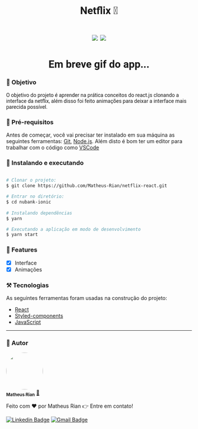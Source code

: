<h1 style="font-family: roboto;" align='center'>Netflix 🚀</h1>

<h1 style="font-family: roboto;" align='center'>
  <img src='https://img.shields.io/static/v1?label=status&message=Concluído&color=2E8B57&style=for-the-badge&logo=react'></img>
  <img src='https://img.shields.io/static/v1?label=Versão&message=1.0v&color=4169E1&style=for-the-badge&logo=react'></img>
</h1>

<h1 style="font-family: roboto;" align='center'>
  Em breve gif do app...
</h1>

### :pushpin: Objetivo

<p style="font-family: roboto;">O objetivo do projeto é aprender na prática conceitos do react.js clonando a interface da netflix, além disso foi feito animações para deixar a interface mais parecida possível.</p>

### :hammer: Pré-requisitos 

Antes de começar, você vai precisar ter instalado em sua máquina as seguintes ferramentas: 
[Git](https://git-scm.com), [Node.js](https://nodejs.org/en/). 
Além disto é bom ter um editor para trabalhar com o código como [VSCode](https://code.visualstudio.com/)


### :rocket: Instalando e executando

```bash

# Clonar o projeto:
$ git clone https://github.com/Matheus-Rian/netflix-react.git

# Entrar no diretório:
$ cd nubank-ionic
  
# Instalando dependências
$ yarn

# Executando a aplicação em modo de desenvolvimento
$ yarn start
``` 

### 🏁 Features 

- [X] Interface
- [X] Animações

### ⚒️ Tecnologias

As seguintes ferramentas foram usadas na construção do projeto:

- [React](https://pt-br.reactjs.org/)
- [Styled-components](https://styled-components.com/)
- [JavaScript](https://developer.mozilla.org/pt-BR/docs/Web/JavaScript)

---
### :trident: Autor 

<a href="https://www.linkedin.com/in/matheus-rian-19b81a183/">
 <img style="border-radius: 50%;" src="https://avatars0.githubusercontent.com/u/53922139?s=460&u=78916fa8ef722becba440780b3f5756e66507bb7&v=4" width="100px;" alt=""/>
 <br />
 <sub><b>Matheus Rian</b></sub></a> <a href="https://www.linkedin.com/in/matheus-rian-19b81a183/" title="MatheusRian">🚀</a>


Feito com ❤️ por Matheus Rian :point_right: Entre em contato!

[![Linkedin Badge](https://img.shields.io/badge/-Matheus-blue?style=flat-square&logo=Linkedin&logoColor=white&link=https://www.linkedin.com/in/tgmarinho/)](https://www.linkedin.com/in/matheus-rian-19b81a183/) [![Gmail Badge](https://img.shields.io/badge/-souzamatheusrian@gmail.com-c14438?style=flat-square&logo=Gmail&logoColor=white&link=mailto:souzamatheusrian@gmail.com)](souzamatheusrian@gmail.com)
